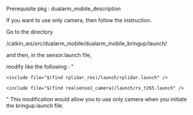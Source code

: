 Prerequisite pkg : dualarm_mobile_description

If you want to use only camera, then follow the instruction.

Go to the directory 

/catkin_ws/src/dualarm_mobile/dualarm_mobile_bringup/launch/

and then, in the sensor.launch file,

modify like the following :
"
<?xml version="1.0"?>

<launch>

    <include file="$(find rplidar_ros)/launch/rplidar.launch" />
    
    <include file="$(find realsense2_camera)/launch/rs_t265.launch" />

<!--

	<arg name="unite_imu_method" value="copy" />
  
    </include>

    <node name="wheel_odometer" pkg="vehicle_control" type="wheel_odometry"/>

    <include file="$(find dualarm_mobile_bringup)/launch/rs_t265.launch">
    
        <arg name="unite_imu_method" value="copy" />
        
    </include>

-->

</launch>
"
This modification would allow you to use only camera when you initiate the bringup.launch file.
